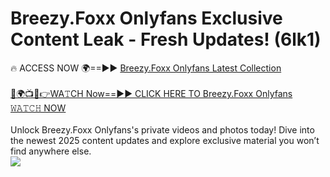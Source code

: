# Breezy.Foxx Onlyfans Exclusive Content Leak - Fresh Updates! (6lk1)

🔥 ACCESS NOW 🌍==►► <a href="https://tinyurl.com/kvy9nzfs" rel="nofollow">Breezy.Foxx Onlyfans Latest Collection</a>
<br><br>
[🔴🌍📺📱👉WA𝚃CH Now==►► CLICK HERE TO Breezy.Foxx Onlyfans 𝚆𝙰𝚃𝙲𝙷 NOW](https://tinyurl.com/kvy9nzfs)
<br><br>
Unlock Breezy.Foxx Onlyfans's private videos and photos today! Dive into the newest 2025 content updates and explore exclusive material you won’t find anywhere else.
<br>
<a href="https://tinyurl.com/kvy9nzfs" rel="nofollow" data-target="animated-image.originalLink"><img src="https://camo.githubusercontent.com/8a4f000d20f83aca3bf7ec5f350d767afa0574a8a352519fd8cfa583a6f93a33/68747470733a2f2f692e696d6775722e636f6d2f644a486b345a712e676966" data-canonical-src="https://i.imgur.com/dJHk4Zq.gif" style="max-width: 100%; display: inline-block;" data-target="animated-image.originalImage"></a>
<br>
